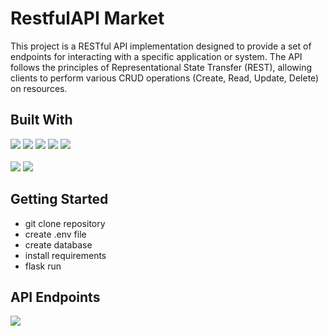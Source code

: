 <h1>RestfulAPI Market</h1>
This project is a RESTful API implementation designed to provide a set of endpoints for interacting with a specific application or system. The API follows the principles of Representational State Transfer (REST), allowing clients to perform various CRUD operations (Create, Read, Update, Delete) on resources.
<h2>Built With</h2>
<a href="https://www.python.org/downloads/windows/"><img  src="https://img.shields.io/badge/Python-3.10.6-blue"></a> <a href="https://alembic.sqlalchemy.org/en/latest/"><img  src="https://img.shields.io/badge/Alembic-1.11.1-blue"></a> <a href="https://flask-docs.readthedocs.io/en/latest/quickstart/"><img  src="https://img.shields.io/badge/Flask-2.3.2-blue"></a> <a href="https://marshmallow.readthedocs.io/en/stable/index.html"><img  src="https://img.shields.io/badge/Marshmallow-3.19.0-blue"></a> <a href="https://www.sqlalchemy.org/"><img  src="https://img.shields.io/badge/SQLAlchemy-2.0.15-blue"></a><br><br> <a href="https://docs.pytest.org/en/7.3.x/getting-started.html"><img  src="https://img.shields.io/badge/Pytest-7.3.1-blue"></a> <a href="https://swagger.io/specification/"><img  src="https://img.shields.io/badge/OpenAPI-3.1.0-blue"></a>

<h2>Getting Started</h2>
<ul>
  <li>git clone repository</li>
  <li>create .env file</li>
  <li>create database</li>
  <li>install requirements</li>
  <li>flask run</li>
</ul>

<h2>API Endpoints</h2>
<img src="https://github.com/IlyaBulatau/RestfulAPi-market-sample/assets/114684666/e006d7d5-ac85-4ab9-b16c-db16167d1ef4">
